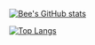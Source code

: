 [![Bee's GitHub stats](https://github-readme-stats.vercel.app/api/top-langs?username=beedawn&hide=html,scss,stylus,blade,jupyter%20notebook,css,shell,batchfile,dockerfile,Makefile,Tcl,Cython&theme=algolia&show_icons=true)](https://github.com/beedawn)


[![Top Langs](https://github-readme-stats.vercel.app/api?username=beedawn&theme=algolia&show_icons=true)](https://github.com/beedawn)	
